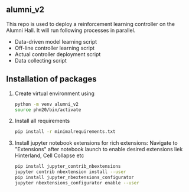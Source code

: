 ## alumni_v2

This repo is used to deploy a reinforcement learning controller on the Alumni Hall. It will run following processes in parallel.

* Data-driven model learning script
* Off-line controller learning script
* Actual controller deployment script
* Data collecting script

## Installation of packages

1. Create virtual environment using 
	```bash
	python -m venv alumni_v2
	source phm20/bin/activate
	```

2. Install all requirements
	```bash
	pip install -r minimalrequirements.txt
	```

3. Install jupyter notebook extensions for rich extensions: Navigate to "Extensions" after notebook launch to enable desired extensions liek Hinterland, Cell Collapse etc
	```bash
	pip install jupyter_contrib_nbextensions
	jupyter contrib nbextension install --user
	pip install jupyter_nbextensions_configurator
	jupyter nbextensions_configurator enable --user
	```